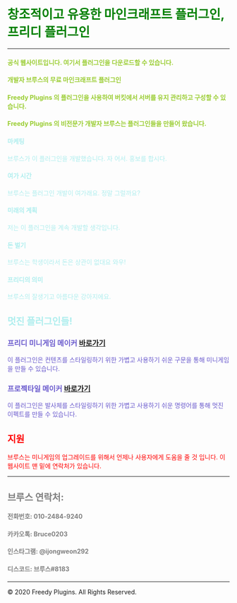 <!-- .slide: data-background="./image1.png" -->

# <font color='green'>창조적이고 유용한 마인크래프트 플러그인, 프리디 플러그인</font>

***

#### <font color='YellowGreen'>공식 웹사이트입니다. 여기서 플러그인을 다운로드할 수 있습니다.</font>
#### <font color='YellowGreen'>개발자 브루스의 무료 마인크래프트 플러그인</font>
#### <font color='YellowGreen'>Freedy Plugins 의 플러그인을 사용하여 버킷에서 서버를 유지 관리하고 구성할 수 있습니다.</font>
#### <font color='YellowGreen'>Freedy Plugins 의 비전문가 개발자 브루스는 플러그인들을 만들어 왔습니다. </font>

#### <font color='PaleTurquoise'>마케팅</font>
<font color='PaleTurquoise'>브루스가 이 플러그인을 개발했습니다. 자 어서. 홍보를 합시다.</font>

#### <font color='PaleTurquoise'>여가 시간</font>
<font color='PaleTurquoise'>브루스는 플러그인 개발이 여가래요. 정말 그럴까요?</font>

#### <font color='PaleTurquoise'>미래의 계획</font>
<font color='PaleTurquoise'>저는 이 플러그인을 계속 개발할 생각입니다.</font>

#### <font color='PaleTurquoise'>돈 벌기</font>
<font color='PaleTurquoise'>브루스는 학생이라서 돈은 상관이 없대요 와우!</font>

#### <font color='PaleTurquoise'>프리디의 의미</font>
<font color='PaleTurquoise'>브루스의 잘생기고 아름다운 강아지에요.</font>

## <font color='PaleTurquoise'>멋진 플러그인들!</font>

### <font color='SlateBlue'>프리디 미니게임 메이커</font> [바로가기](./FreedyMinigameMaker)
<font color='SlateBlue'>이 플러그인은 컨텐츠를 스타일링하기 위한 가볍고 사용하기 쉬운 구문을 통해 미니게임을 만들 수 있습니다.</font>

### <font color='SlateBlue'>프로젝타일 메이커</font> [바로가기](./ProjectileMaker)
<font color='SlateBlue'>이 플러그인은 발사체를 스타일링하기 위한 가볍고 사용하기 쉬운 명령어를 통해 멋진 이펙트를 만들 수 있습니다.</font>

## <font color='red'>지원</font>
<font color='red'>브루스는 미니게임의 업그레이드를 위해서 언제나 사용자에게 도움을 줄 것 입니다. 이 웹사이트 맨 밑에 연락처가 있습니다.</font>

***

## <font color='gray'>브루스 연락처:</font>

#### <font color='gray'>전화번호: 010-2484-9240</font>
#### <font color='gray'>카카오톡: Bruce0203</font>
#### <font color='gray'>인스타그램: @ijongweon292</font>
#### <font color='gray'>디스코드: 브루스#8183</font>

***

© 2020 Freedy Plugins. All Rights Reserved.
